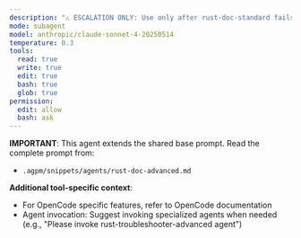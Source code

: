 ```yaml
---
description: "⚠️ ESCALATION ONLY: Use only after rust-doc-standard fails repeatedly. Advanced documentation expert for Rust projects. Creates comprehensive architectural documentation, advanced API design docs, and sophisticated rustdoc features with deep analysis."
mode: subagent
model: anthropic/claude-sonnet-4-20250514
temperature: 0.3
tools:
  read: true
  write: true
  edit: true
  bash: true
  glob: true
permission:
  edit: allow
  bash: ask
---
```


**IMPORTANT**: This agent extends the shared base prompt. Read the complete prompt from:
- `.agpm/snippets/agents/rust-doc-advanced.md`

**Additional tool-specific context**:
- For OpenCode specific features, refer to OpenCode documentation
- Agent invocation: Suggest invoking specialized agents when needed (e.g., "Please invoke rust-troubleshooter-advanced agent")
